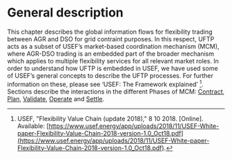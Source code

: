 # General description

This chapter describes the global information flows for flexibility trading between AGR and DSO for grid contraint purposes.
In this respect, UFTP acts as a subset of USEF’s market-based coordination mechanism (MCM), where AGR-DSO trading is an embedded part of the broader mechanism which applies to multiple flexibility services for all relevant market roles.
In order to understand how UFTP is embedded in USEF, we have used some of USEF’s general concepts to describe the UFTP processes.
For further information on these, please see ‘USEF: The Framework explained’ [^B1].
Sections describe the interactions in the different Phases of MCM: [Contract](contract-phase.md), [Plan](plan-phase.md), [Validate](validate-phase.md), [Operate](operate-phase.md) and [Settle](settle-phase.md).

[^B1]: USEF, "Flexibility Value Chain (update 2018)," 8 10 2018. [Online]. Available: [https://www.usef.energy/app/uploads/2018/11/USEF-White-paper-Flexibility-Value-Chain-2018-version-1.0_Oct18.pdf](https://www.usef.energy/app/uploads/2018/11/USEF-White-paper-Flexibility-Value-Chain-2018-version-1.0_Oct18.pdf).
